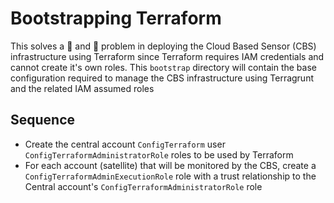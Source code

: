 # Bootstrapping Terraform

This solves a 🐓 and 🥚 problem in deploying the Cloud Based Sensor (CBS) infrastructure using Terraform since Terraform requires IAM credentials and cannot create it's own roles. This `bootstrap` directory will contain the base configuration required to manage the CBS infrastructure using Terragrunt and the related IAM assumed roles

## Sequence
- Create the central account `ConfigTerraform` user `ConfigTerraformAdministratorRole` roles to be used by Terraform
- For each account (satellite) that will be monitored by the CBS, create a `ConfigTerraformAdminExecutionRole` role with a trust relationship to the Central account's `ConfigTerraformAdministratorRole` role